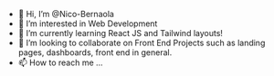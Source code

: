 - 👋 Hi, I’m @Nico-Bernaola
- 👀 I’m interested in Web Development
- 🌱 I’m currently learning React JS and Tailwind layouts!
- 💞️ I’m looking to collaborate on Front End Projects such as landing pages, dashboards, front end in general.
- 📫 How to reach me ...

<!---
Nico-Bernaola/Nico-Bernaola is a ✨ special ✨ repository because its `README.md` (this file) appears on your GitHub profile.
You can click the Preview link to take a look at your changes.
--->
